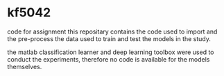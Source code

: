 # kf5042
code for assignment
this repositary contains the code used to import and the pre-process the data used to train and test the models in the study.

the matlab classification learner and deep learning toolbox were used to conduct the experiments, therefore no code is available for the models themselves.
